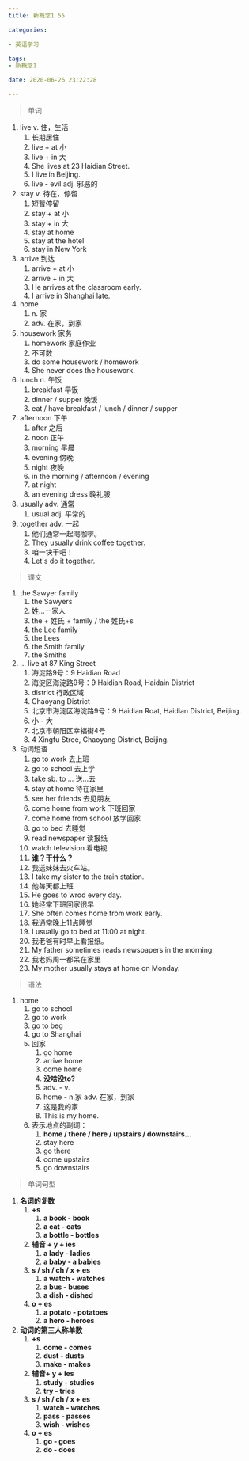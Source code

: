 ```yaml
---
title: 新概念1 55

categories: 

- 英语学习

tags: 
- 新概念1

date: 2020-06-26 23:22:28

---
```


<!-- more -->

> 单词

1. live v. 住，生活
   1. 长期居住
   2. live + at   小
   3. live + in   大
   4. She lives at 23 Haidian Street.
   5. I live in Beijing.
   6. live - evil adj.  邪恶的
2. stay v. 待在，停留
   1. 短暂停留
   2. stay + at 小
   3. stay + in 大
   4. stay at home
   5. stay at the hotel
   6. stay in New York
3. arrive 到达
   1. arrive + at 小
   2. arrive + in  大
   3. He arrives at the classroom early.
   4. I arrive in Shanghai late.
4. home 
   1. n. 家
   2. adv. 在家，到家
5. housework 家务
   1. homework 家庭作业
   2. 不可数
   3. do some housework / homework
   4. She never does the housework.
6. lunch n. 午饭
   1. breakfast 早饭
   2. dinner / supper 晚饭
   3. eat / have breakfast / lunch / dinner / supper
7. afternoon 下午
   1. after 之后
   2. noon 正午
   3. morning 早晨
   4. evening 傍晚
   5. night 夜晚
   6. in the morning  / afternoon / evening
   7. at night
   8. an evening dress 晚礼服
8. usually  adv. 通常
   1. usual adj. 平常的
9. together adv. 一起
   1. 他们通常一起喝咖啡。
   2. They usually drink coffee together.
   3. 咱一块干吧！
   4. Let's do it together.

> 课文

1. the Sawyer family
   1. the Sawyers 
   2. 姓...一家人
   3. the  + 姓氏 + family /  the 姓氏+s
   4. the Lee family
   5. the Lees
   6. the Smith family
   7. the Smiths
2. ... live at 87 King Street
   1. 海淀路9号：9 Haidian Road
   2. 海淀区海淀路9号：9 Haidian Road, Haidain District
   3. district  行政区域
   4. Chaoyang District
   5. 北京市海淀区海淀路9号：9 Haidian Roat, Haidian District, Beijing.
   6. 小 - 大
   7. 北京市朝阳区幸福街4号
   8. 4 Xingfu Stree, Chaoyang District, Beijing.
3. 动词短语
   1. go to work 去上班
   2. go to school 去上学
   3. take sb. to ... 送...去
   4. stay at home 待在家里
   5. see her friends 去见朋友
   6. come home from work 下班回家
   7. come home from school 放学回家
   8. go to bed 去睡觉
   9. read newspaper 读报纸
   10. watch television 看电视
   11. **谁？干什么？**
   12. 我送妹妹去火车站。
   13. I take my sister to the train station.
   14. 他每天都上班
   15. He goes to wrod every day.
   16. 她经常下班回家很早
   17. She often comes home from work early.
   18. 我通常晚上11点睡觉
   19. I usually go to bed at 11:00 at night.
   20. 我老爸有时早上看报纸。
   21. My father sometimes reads newspapers in the morning.
   22. 我老妈周一都呆在家里
   23. My mother usually stays at home on Monday.

> 语法

1. home
   1. go to school
   2. go to work
   3. go to beg
   4. go to Shanghai
   5. 回家
      1. go home
      2. arrive home
      3. come home
      4. **没啥没to?**
      5. adv. - v.
      6. home - n.家  adv. 在家，到家
      7. 这是我的家
      8. This is my home.
   6. 表示地点的副词：
      1. **home / there / here / upstairs / downstairs...**
      2. stay here
      3. go there
      4. come upstairs
      5. go downstairs

> 单词句型

1. **名词的复数**
   1. **+s**
      1. **a book - book**
      2. **a cat - cats**
      3. **a bottle - bottles**
   2. **辅音 + y + ies**
      1. **a lady - ladies**
      2. **a baby - a babies**
   3. **s / sh / ch / x + es**
      1. **a watch - watches**
      2. **a bus - buses**
      3. **a dish - dished**
   4. **o + es**
      1. **a potato - potatoes**
      2. **a hero - heroes**
2. **动词的第三人称单数**
   1. **+s**
      1. **come - comes**
      2. **dust - dusts**
      3. **make - makes**
   2. **辅音+ y + ies**
      1. **study - studies**
      2. **try - tries**
   3. **s / sh / ch / x + es**
      1. **watch - watches**
      2. **pass - passes**
      3. **wish - wishes**
   4. **o + es**
      1. **go - goes**
      2. **do - does**

